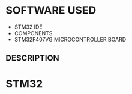 # SOFTWARE USED
* STM32 IDE 
* COMPONENTS 
* STM32F407VG MICROCONTROLLER BOARD
## DESCRIPTION 
# STM32

